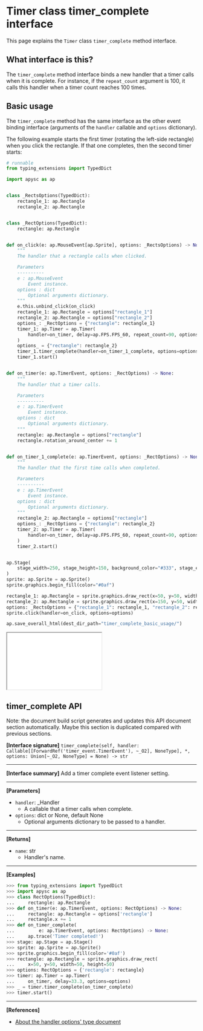 # Timer class timer_complete interface

This page explains the `Timer` class `timer_complete` method interface.

## What interface is this?

The `timer_complete` method interface binds a new handler that a timer calls when it is complete. For instance, if the `repeat_count` argument is 100, it calls this handler when a timer count reaches 100 times.

## Basic usage

The `timer_complete` method has the same interface as the other event binding interface (arguments of the `handler` callable and `options` dictionary).

The following example starts the first timer (rotating the left-side rectangle) when you click the rectangle. If that one completes, then the second timer starts:

```py
# runnable
from typing_extensions import TypedDict

import apysc as ap


class _RectsOptions(TypedDict):
    rectangle_1: ap.Rectangle
    rectangle_2: ap.Rectangle


class _RectOptions(TypedDict):
    rectangle: ap.Rectangle


def on_click(e: ap.MouseEvent[ap.Sprite], options: _RectsOptions) -> None:
    """
    The handler that a rectangle calls when clicked.

    Parameters
    ----------
    e : ap.MouseEvent
        Event instance.
    options : dict
        Optional arguments dictionary.
    """
    e.this.unbind_click(on_click)
    rectangle_1: ap.Rectangle = options["rectangle_1"]
    rectangle_2: ap.Rectangle = options["rectangle_2"]
    options_: _RectOptions = {"rectangle": rectangle_1}
    timer_1: ap.Timer = ap.Timer(
        handler=on_timer, delay=ap.FPS.FPS_60, repeat_count=90, options=options_
    )
    options_ = {"rectangle": rectangle_2}
    timer_1.timer_complete(handler=on_timer_1_complete, options=options_)
    timer_1.start()


def on_timer(e: ap.TimerEvent, options: _RectOptions) -> None:
    """
    The handler that a timer calls.

    Parameters
    ----------
    e : ap.TimerEvent
        Event instance.
    options : dict
        Optional arguments dictionary.
    """
    rectangle: ap.Rectangle = options["rectangle"]
    rectangle.rotation_around_center += 1


def on_timer_1_complete(e: ap.TimerEvent, options: _RectOptions) -> None:
    """
    The handler that the first time calls when completed.

    Parameters
    ----------
    e : ap.TimerEvent
        Event instance.
    options : dict
        Optional arguments dictionary.
    """
    rectangle_2: ap.Rectangle = options["rectangle"]
    options_: _RectOptions = {"rectangle": rectangle_2}
    timer_2: ap.Timer = ap.Timer(
        handler=on_timer, delay=ap.FPS.FPS_60, repeat_count=90, options=options_
    )
    timer_2.start()


ap.Stage(
    stage_width=250, stage_height=150, background_color="#333", stage_elem_id="stage"
)
sprite: ap.Sprite = ap.Sprite()
sprite.graphics.begin_fill(color="#0af")

rectangle_1: ap.Rectangle = sprite.graphics.draw_rect(x=50, y=50, width=50, height=50)
rectangle_2: ap.Rectangle = sprite.graphics.draw_rect(x=150, y=50, width=50, height=50)
options: _RectsOptions = {"rectangle_1": rectangle_1, "rectangle_2": rectangle_2}
sprite.click(handler=on_click, options=options)

ap.save_overall_html(dest_dir_path="timer_complete_basic_usage/")
```

<iframe src="static/timer_complete_basic_usage/index.html" width="250" height="150"></iframe>


## timer_complete API

<!-- Docstring: apysc._time.timer.Timer.timer_complete -->

<span class="inconspicuous-txt">Note: the document build script generates and updates this API document section automatically. Maybe this section is duplicated compared with previous sections.</span>

**[Interface signature]** `timer_complete(self, handler: Callable[[ForwardRef('timer_event.TimerEvent'), ~_O2], NoneType], *, options: Union[~_O2, NoneType] = None) -> str`<hr>

**[Interface summary]** Add a timer complete event listener setting.<hr>

**[Parameters]**

- `handler`: _Handler
  - A callable that a timer calls when complete.
- `options`: dict or None, default None
  - Optional arguments dictionary to be passed to a handler.

<hr>

**[Returns]**

- `name`: str
  - Handler's name.

<hr>

**[Examples]**

```py
>>> from typing_extensions import TypedDict
>>> import apysc as ap
>>> class RectOptions(TypedDict):
...     rectangle: ap.Rectangle
>>> def on_timer(e: ap.TimerEvent, options: RectOptions) -> None:
...     rectangle: ap.Rectangle = options['rectangle']
...     rectangle.x += 1
>>> def on_timer_complete(
...         e: ap.TimerEvent, options: RectOptions) -> None:
...     ap.trace('Timer completed!')
>>> stage: ap.Stage = ap.Stage()
>>> sprite: ap.Sprite = ap.Sprite()
>>> sprite.graphics.begin_fill(color='#0af')
>>> rectangle: ap.Rectangle = sprite.graphics.draw_rect(
...     x=50, y=50, width=50, height=50)
>>> options: RectOptions = {'rectangle': rectangle}
>>> timer: ap.Timer = ap.Timer(
...     on_timer, delay=33.3, options=options)
>>> _ = timer.timer_complete(on_timer_complete)
>>> timer.start()
```

<hr>

**[References]**

- [About the handler options' type document](https://simon-ritchie.github.io/apysc/en/about_handler_options_type.html)